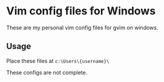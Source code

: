 # Vim config files for Windows

These are my personal vim config files for gvim on windows.

## Usage

Place these files at `c:\Users\{username}\`

These configs are not complete.
